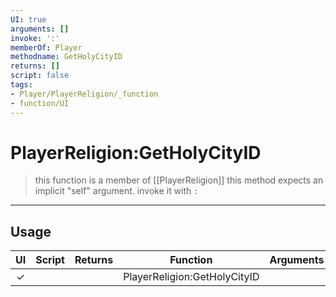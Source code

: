 ```yaml
---
UI: true
arguments: []
invoke: ':'
memberOf: Player
methodname: GetHolyCityID
returns: []
script: false
tags:
- Player/PlayerReligion/_function
- function/UI
---
```

# PlayerReligion:GetHolyCityID
> this function is a member of [[PlayerReligion]]
> this method expects an implicit "self" argument. invoke it with `:`
-----
## Usage
|  UI | Script | Returns | Function | Arguments |
|:---:|:------:|-------:|:--------:|:---------|
|✓| ||PlayerReligion:GetHolyCityID||
